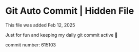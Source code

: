 # Git Auto Commit | Hidden File

This file was added Feb 12, 2025

Just for fun and keeping my daily git commit active 🤪

commit number: 615103
